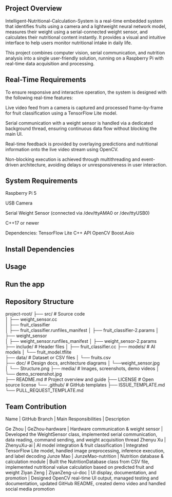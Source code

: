 ## Project Overview

Intelligent-Nutritional-Calculation-System is a real-time embedded system that identifies fruits using a camera and a lightweight neural network model, measures their weight using a serial-connected weight sensor, and calculates their nutritional content instantly. It provides a visual and intuitive interface to help users monitor nutritional intake in daily life.

This project combines computer vision, serial communication, and nutrition analysis into a single user-friendly solution, running on a Raspberry Pi with real-time data acquisition and processing.

## Real-Time Requirements

To ensure responsive and interactive operation, the system is designed with the following real-time features:

Live video feed from a camera is captured and processed frame-by-frame for fruit classification using a TensorFlow Lite model.

Serial communication with a weight sensor is handled via a dedicated background thread, ensuring continuous data flow without blocking the main UI.

Real-time feedback is provided by overlaying predictions and nutritional information onto the live video stream using OpenCV.

Non-blocking execution is achieved through multithreading and event-driven architecture, avoiding delays or unresponsiveness in user interaction.

## System Requirements

Raspberry Pi 5

USB Camera 

Serial Weight Sensor (connected via /dev/ttyAMA0 or /dev/ttyUSB0)

C++17 or newer

Dependencies:
TensorFlow Lite C++ API
OpenCV
Boost.Asio

##  Install Dependencies

## Usage

## Run the app

## Repository Structure

project-root/
├── src/                         # Source code               
│   ├── weight_sensor.cc        
│   ├── fruit_classifier         
│   ├── fruit_classifier.runfiles_manifest
│   ├── fruit_classifier-2.params
│   ├── weight_sensor            
│   ├── weight_sensor.runfiles_manifest
│   ├── weight_sensor-2.params
├── include/                     # Header files 
│   ├── fruit_classifier.cc 
├── models/                      # AI models
│   └── fruit_model.tflite      
├── data/                        # Dataset or CSV files
│   └── fruits.csv               
├── doc/                         # Design docs, architecture diagrams
│   └──weight_sensor.jpg   
│   └── Structure.png 
├── media/                       # Images, screenshots, demo videos
│   └── demo_screenshot.jpg   
├── README.md                    # Project overview and guide
├── LICENSE                      # Open source license
└── .github/                     # GitHub templates
    ├── ISSUE_TEMPLATE.md
    └── PULL_REQUEST_TEMPLATE.md



## Team Contribution
Name | GitHub Branch | Main Responsibilities | Description

Ge Zhou | GeZhou-hardware | Hardware communication & weight sensor | Developed the WeightSensor class, implemented serial communication, data reading, command sending, and weight acquisition thread 
Zhenyu Xu | ZhenyuXu-ai | AI model integration & fruit classification | Integrated TensorFlow Lite model, handled image preprocessing, inference execution, and label decoding 
Junze Mao | JunzeMao-nutrition | Nutrition database & calculation module | Built the NutritionDatabase class from CSV file, implemented nutritional value calculation based on predicted fruit and weight 
Ziyan Zeng | ZiyanZeng-ui-doc | UI display, documentation, and promotion | Designed OpenCV real-time UI output, managed testing and documentation, updated GitHub README, created demo video and handled social media promotion

